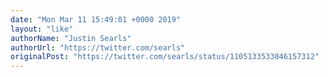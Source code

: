 ```yaml
---
date: "Mon Mar 11 15:49:01 +0000 2019"
layout: "like"
authorName: "Justin Searls"
authorUrl: "https://twitter.com/searls"
originalPost: "https://twitter.com/searls/status/1105133533046157312"
---
```

